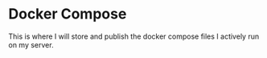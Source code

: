 # Docker Compose 
This is where I will store and publish the docker compose files I actively run on my server.
